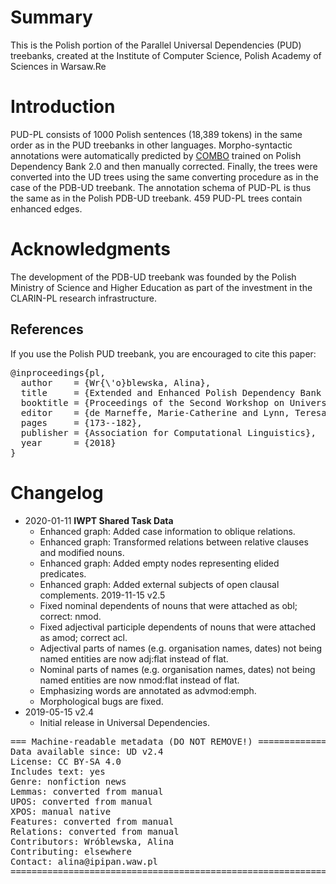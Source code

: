 # Summary

This is the Polish portion of the Parallel Universal Dependencies (PUD) treebanks, created at the Institute of Computer Science, Polish Academy of Sciences in Warsaw.Re


# Introduction

PUD-PL consists of 1000 Polish sentences (18,389 tokens) in the same order as in the PUD treebanks in other languages. Morpho-syntactic annotations were automatically predicted by [COMBO](https://github.com/360er0/COMBO) trained on Polish Dependency Bank 2.0 and then manually corrected. Finally, the trees were converted into the UD trees using the same converting procedure as in the case of the PDB-UD treebank. The annotation schema of PUD-PL is thus the same as in the Polish PDB-UD treebank. 459 PUD-PL trees contain enhanced edges.

# Acknowledgments

The development of the PDB-UD treebank was founded by the Polish Ministry of Science and Higher Education as part of the investment in the CLARIN-PL research infrastructure.

## References

If you use the Polish PUD treebank, you are encouraged to cite this paper:

<pre>
@inproceedings{pl,
  author    = {Wr{\'o}blewska, Alina},
  title     = {Extended and Enhanced Polish Dependency Bank in Universal Dependencies Format},
  booktitle = {Proceedings of the Second Workshop on Universal Dependencies (UDW 2018)},
  editor    = {de Marneffe, Marie-Catherine and Lynn, Teresa and Schuster, Sebastian},
  pages     = {173--182},
  publisher = {Association for Computational Linguistics},
  year      = {2018}
}
</pre>


# Changelog

* 2020-01-11 **IWPT Shared Task Data**
  * Enhanced graph: Added case information to oblique relations.
  * Enhanced graph: Transformed relations between relative clauses and modified nouns.
  * Enhanced graph: Added empty nodes representing elided predicates.
  * Enhanced graph: Added external subjects of open clausal complements.
2019-11-15 v2.5
  * Fixed nominal dependents of nouns that were attached as obl; correct: nmod.
  * Fixed adjectival participle dependents of nouns that were attached as amod; correct acl.
  * Adjectival parts of names (e.g. organisation names, dates) not being named entities are now adj:flat instead of flat.
  * Nominal parts of names (e.g. organisation names, dates) not being named entities are now nmod:flat instead of flat.
  * Emphasizing words are annotated as advmod:emph.
  * Morphological bugs are fixed.
* 2019-05-15 v2.4
  * Initial release in Universal Dependencies.


<pre>
=== Machine-readable metadata (DO NOT REMOVE!) ================================
Data available since: UD v2.4
License: CC BY-SA 4.0
Includes text: yes
Genre: nonfiction news
Lemmas: converted from manual
UPOS: converted from manual
XPOS: manual native
Features: converted from manual
Relations: converted from manual
Contributors: Wróblewska, Alina
Contributing: elsewhere
Contact: alina@ipipan.waw.pl
===============================================================================
</pre>
